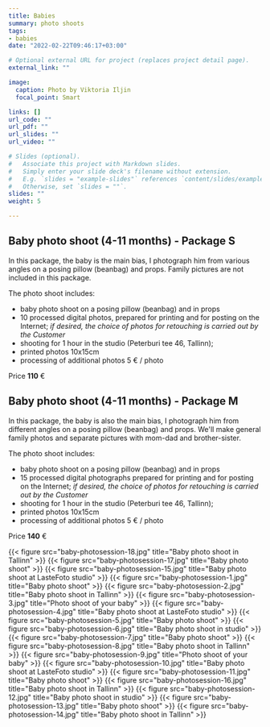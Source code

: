 ```yaml
---
title: Babies
summary: photo shoots
tags:
- babies
date: "2022-02-22T09:46:17+03:00"

# Optional external URL for project (replaces project detail page).
external_link: ""

image:
  caption: Photo by Viktoria Iljin
  focal_point: Smart

links: []
url_code: ""
url_pdf: ""
url_slides: ""
url_video: ""

# Slides (optional).
#   Associate this project with Markdown slides.
#   Simply enter your slide deck's filename without extension.
#   E.g. `slides = "example-slides"` references `content/slides/example-slides.md`.
#   Otherwise, set `slides = ""`.
slides: ""
weight: 5

---
```

## Baby photo shoot (4-11 months) - Package S

In this package, the baby is the main bias, I photograph him from various angles on a posing pillow (beanbag) and props. Family pictures are not included in this package.

The photo shoot includes:
* baby photo shoot on a posing pillow (beanbag) and in props
* 10 processed digital photos, prepared for printing and for posting on the Internet;
_if desired, the choice of photos for retouching is carried out by the Customer_
* shooting for 1 hour in the studio (Peterburi tee 46, Tallinn);
* printed photos 10x15cm
* processing of additional photos 5 € / photo

Price **110** €

## Baby photo shoot (4-11 months) - Package M

In this package, the baby is also the main bias, I photograph him from different angles on a posing pillow (beanbag) and props. We'll make general family photos and separate pictures with mom-dad and brother-sister.

The photo shoot includes:
* baby photo shoot on a posing pillow (beanbag) and in props
* 15 processed digital photographs prepared for printing and for posting on the Internet;
_if desired, the choice of photos for retouching is carried out by the Customer_
* shooting for 1 hour in the studio (Peterburi tee 46, Tallinn);
* printed photos 10x15cm
* processing of additional photos 5 € / photo

Price **140** €

{{< figure src="baby-photosession-18.jpg" title="Baby photo shoot in Tallinn" >}}
{{< figure src="baby-photosession-17.jpg" title="Baby photo shoot" >}}
{{< figure src="baby-photosession-15.jpg" title="Baby photo shoot at LasteFoto studio" >}}
{{< figure src="baby-photosession-1.jpg" title="Baby photo shoot" >}}
{{< figure src="baby-photosession-2.jpg" title="Baby photo shoot in Tallinn" >}}
{{< figure src="baby-photosession-3.jpg" title="Photo shoot of your baby" >}}
{{< figure src="baby-photosession-4.jpg" title="Baby photo shoot at LasteFoto studio" >}}
{{< figure src="baby-photosession-5.jpg" title="Baby photo shoot" >}}
{{< figure src="baby-photosession-6.jpg" title="Baby photo shoot in studio" >}}
{{< figure src="baby-photosession-7.jpg" title="Baby photo shoot" >}}
{{< figure src="baby-photosession-8.jpg" title="Baby photo shoot in Tallinn" >}}
{{< figure src="baby-photosession-9.jpg" title="Photo shoot of your baby" >}}
{{< figure src="baby-photosession-10.jpg" title="Baby photo shoot at LasteFoto studio" >}}
{{< figure src="baby-photosession-11.jpg" title="Baby photo shoot" >}}
{{< figure src="baby-photosession-16.jpg" title="Baby photo shoot in Tallinn" >}}
{{< figure src="baby-photosession-12.jpg" title="Baby photo shoot in studio" >}}
{{< figure src="baby-photosession-13.jpg" title="Baby photo shoot" >}}
{{< figure src="baby-photosession-14.jpg" title="Baby photo shoot in Tallinn" >}}